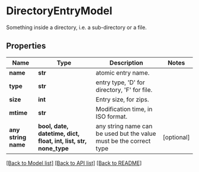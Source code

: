 # DirectoryEntryModel

Something inside a directory, i.e. a sub-directory or a file.

## Properties
Name | Type | Description | Notes
------------ | ------------- | ------------- | -------------
**name** | **str** | atomic entry name. | 
**type** | **str** | entry type, &#39;D&#39; for directory, &#39;F&#39; for file. | 
**size** | **int** | Entry size, for zips. | 
**mtime** | **str** | Modification time, in ISO format. | 
**any string name** | **bool, date, datetime, dict, float, int, list, str, none_type** | any string name can be used but the value must be the correct type | [optional]

[[Back to Model list]](../README.md#documentation-for-models) [[Back to API list]](../README.md#documentation-for-api-endpoints) [[Back to README]](../README.md)


